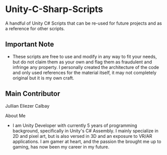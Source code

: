 # Unity-C-Sharp-Scripts
A handful of Unity C# Scripts that can be re-used for future projects and as a reference for other scripts.

## Important Note
- These scripts are free to use and modify in any way to fit your needs, but do not claim them as your own and flag them as fraudulent and infringe any property. I personally created the architecture of the code and only used references for the material itself, it may not completely original but it is my own craft.



## Main Contributor
Jullian Eliezer Calbay

About Me
- I am Unity Developer with currently 5 years of programming background, specifically in Unity's C# Assembly. I mainly specialize in 2D and pixel art, but is also versed in 3D and an exposure to VR/AR applications. I am gamer at heart, and the passion the brought me up to gaming, has now been my career in my future.
